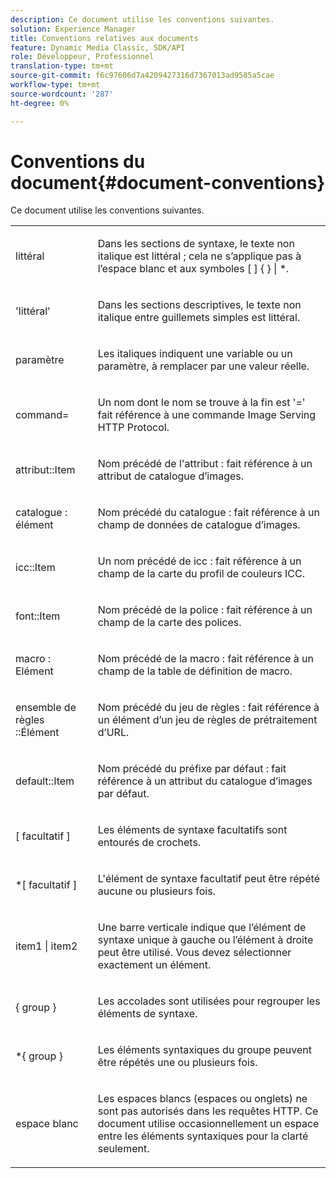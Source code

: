 ```yaml
---
description: Ce document utilise les conventions suivantes.
solution: Experience Manager
title: Conventions relatives aux documents
feature: Dynamic Media Classic, SDK/API
role: Développeur, Professionnel
translation-type: tm+mt
source-git-commit: f6c97606d7a4209427316d7367013ad9585a5cae
workflow-type: tm+mt
source-wordcount: '287'
ht-degree: 0%

---
```



# Conventions du document{#document-conventions}

Ce document utilise les conventions suivantes.

<table id="simpletable_8C9DB0DA5F2B4C068794415602B768CB"> 
 <tr class="strow"> 
  <td class="stentry"> <p>littéral </p> </td> 
  <td class="stentry"> <p>Dans les sections de syntaxe, le texte non italique est littéral ; cela ne s’applique pas à l’espace blanc et aux symboles [ ] { } | *. </p> </td> 
 </tr> 
 <tr class="strow"> 
  <td class="stentry"> <p>'littéral' </p> </td> 
  <td class="stentry"> <p>Dans les sections descriptives, le texte non italique entre guillemets simples est littéral. </p> </td> 
 </tr> 
 <tr class="strow"> 
  <td class="stentry"> <p> <span class="varname"> paramètre </span> </p> </td> 
  <td class="stentry"> <p>Les italiques indiquent une variable ou un paramètre, à remplacer par une valeur réelle. </p> </td> 
 </tr> 
 <tr class="strow"> 
  <td class="stentry"> <p> <span class="codeph"> command=  </span> </p> </td> 
  <td class="stentry"> <p>Un nom dont le nom se trouve à la fin est '=' fait référence à une commande Image Serving HTTP Protocol. </p> </td> 
 </tr> 
 <tr class="strow"> 
  <td class="stentry"> <p> <span class="codeph"> attribut::Item  </span> </p> </td> 
  <td class="stentry"> <p>Nom précédé de l'attribut <span class="codeph"> : </span> fait référence à un attribut de catalogue d’images. </p> </td> 
 </tr> 
 <tr class="strow"> 
  <td class="stentry"> <p> <span class="codeph"> catalogue : élément  </span> </p> </td> 
  <td class="stentry"> <p>Nom précédé du catalogue <span class="codeph"> : </span> fait référence à un champ de données de catalogue d’images. </p> </td> 
 </tr> 
 <tr class="strow"> 
  <td class="stentry"> <p> <span class="codeph"> icc::Item  </span> </p> </td> 
  <td class="stentry"> <p>Un nom précédé de <span class="codeph"> icc : </span> fait référence à un champ de la carte du profil de couleurs ICC. </p> </td> 
 </tr> 
 <tr class="strow"> 
  <td class="stentry"> <p> <span class="codeph"> font::Item  </span> </p> </td> 
  <td class="stentry"> <p>Nom précédé de la police <span class="codeph"> : </span> fait référence à un champ de la carte des polices. </p> </td> 
 </tr> 
 <tr class="strow"> 
  <td class="stentry"> <p> <span class="codeph"> macro : Elément  </span> </p> </td> 
  <td class="stentry"> <p>Nom précédé de la macro <span class="codeph"> : </span> fait référence à un champ de la table de définition de macro. </p> </td> 
 </tr> 
 <tr class="strow"> 
  <td class="stentry"> <p> <span class="codeph"> ensemble de règles ::Élément  </span> </p> </td> 
  <td class="stentry"> <p>Nom précédé du jeu de règles <span class="codeph"> : </span> fait référence à un élément d’un jeu de règles de prétraitement d’URL. </p> </td> 
 </tr> 
 <tr class="strow"> 
  <td class="stentry"> <p> <span class="codeph"> default::Item  </span> </p> </td> 
  <td class="stentry"> <p>Nom précédé du préfixe <span class="codeph"> par défaut : </span> fait référence à un attribut du catalogue d’images par défaut. </p> </td> 
 </tr> 
 <tr class="strow"> 
  <td class="stentry"> <p> <span class="codeph"> [  <span class="varname"> facultatif  </span>]  </span> </p> </td> 
  <td class="stentry"> <p>Les éléments de syntaxe facultatifs sont entourés de crochets. </p> </td> 
 </tr> 
 <tr class="strow"> 
  <td class="stentry"> <p> <span class="codeph"> *[  <span class="varname"> facultatif  </span>]  </span> </p> </td> 
  <td class="stentry"> <p>L'élément de syntaxe <span class="varname"> facultatif </span> peut être répété aucune ou plusieurs fois. </p> </td> 
 </tr> 
 <tr class="strow"> 
  <td class="stentry"> <p> <span class="codeph"> <span class="varname"> item1  </span>|  <span class="varname"> item2  </span> </span> </p> </td> 
  <td class="stentry"> <p>Une barre verticale indique que l’élément de syntaxe unique à gauche ou l’élément à droite peut être utilisé. Vous devez sélectionner exactement un élément. </p> </td> 
 </tr> 
 <tr class="strow"> 
  <td class="stentry"> <p> <span class="codeph"> {  <span class="varname"> group  </span>}  </span> </p> </td> 
  <td class="stentry"> <p>Les accolades sont utilisées pour regrouper les éléments de syntaxe. </p> </td> 
 </tr> 
 <tr class="strow"> 
  <td class="stentry"> <p> <span class="codeph"> *{  <span class="varname"> group  </span>}  </span> </p> </td> 
  <td class="stentry"> <p>Les éléments syntaxiques du groupe peuvent être répétés une ou plusieurs fois. </p> </td> 
 </tr> 
 <tr class="strow"> 
  <td class="stentry"> <p>espace blanc </p> </td> 
  <td class="stentry"> <p>Les espaces blancs (espaces ou onglets) ne sont pas autorisés dans les requêtes HTTP. Ce document utilise occasionnellement un espace entre les éléments syntaxiques pour la clarté seulement. </p> </td> 
 </tr> 
</table>

